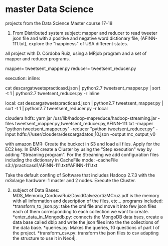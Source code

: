 # master Data Science
projects from the Data Science Master course 17-18

1) From Distributed system subject: mapper and reducer to read tweeter json file and with a positive and negative word dictionary file, (AFINN-111.txt), explore the "happiness" of USA different states.

all project with D. Córdoba Ruiz, using a MRjob program and a set of mapper and reducer programs.

mapper= tweetsent_mapper.py
reducer= tweetsent_reducer.py

execution:
inline:

cat descargatweetspracticasd.json | python2.7
tweetsent_mapper.py | sort -t 1 | python2.7 tweetsent_reducer.py -r inline

local:
cat descargatweetspracticasd.json | python2.7
tweetsent_mapper.py | sort -t 1 | python2.7 tweetsent_reducer.py -r local

cloudera hdfs:
yarn jar /usr/lib/hadoop-mapreduce/hadoop-streaming.jar
-files tweetsent_mapper.py,tweetsent_reducer.py,AFINN-111.txt
-mapper "python tweetsent_mapper.py" -reducer "python tweetsent_reducer.py"
-input hdfs:///user/cloudera/descargadatos_10.json -output mc_output_v0


with amazon EMR:
Create the buckect in S3 and load all files. Apply for the EC2 key. In
EMR create a Cluster by using the "Step execution" way by adding "Streaming program".
For the Streaming we add configuration files including the dictionary in CacheFile mode:
-cacheFile
s3://practicasd1/AFINN-111.txt#AFINN-111.txt

Take the default confing of Software that includes Hadoop 2.7.3 with the
 m3xlarge hardware: 1 master and 2 nodes. Execute the Cluster.


2) subject of Data Bases:
MDS_Memoria_CordovaRuizDavidGalvezortizMCruz.pdf is the memory with all information and description of the files, etc... programs included:
 *transform_to_json.py: take the xml file and move it into few json files each of them corresponding to each collection we want to create. 
 *enter_data_in_Mongodb.py: connects the MongoDB data bses, create a data base called dblp and write the json files into the the collections of the data base.
 *queries.py: Makes the queries, 10 questions of part I of the project. 
 *transform_csv.py: transform the json files to csv adapting the structure to use it in Neo4j.

